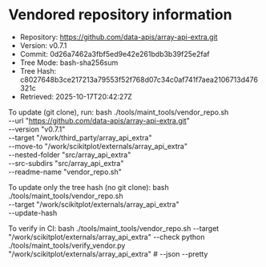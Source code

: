 Vendored repository information
===============================

- Repository: https://github.com/data-apis/array-api-extra.git
- Version:    v0.7.1
- Commit:     0d26a7462a3fbf5ed9e42e261bdb3b39f25e2faf
- Tree Mode:  bash-sha256sum
- Tree Hash:  c8027648b3ce217213a79553f52f768d07c34c0af741f7aea2106713d476321c
- Retrieved:  2025-10-17T20:42:27Z

To update (git clone), run:
  bash ./tools/maint_tools/vendor_repo.sh \
    --url "https://github.com/data-apis/array-api-extra.git" \
    --version "v0.7.1" \
    --target "/work/third_party/array_api_extra" \
    --move-to "/work/scikitplot/externals/array_api_extra" \
    --nested-folder "src/array_api_extra" \
    --src-subdirs "src/array_api_extra" \
    --readme-name "vendor_repo.sh"

To update only the tree hash (no git clone):
  bash ./tools/maint_tools/vendor_repo.sh \
    --target "/work/scikitplot/externals/array_api_extra" \
    --update-hash

To verify in CI:
  bash ./tools/maint_tools/vendor_repo.sh --target "/work/scikitplot/externals/array_api_extra" --check
  python ./tools/maint_tools/verify_vendor.py "/work/scikitplot/externals/array_api_extra"  # --json --pretty
